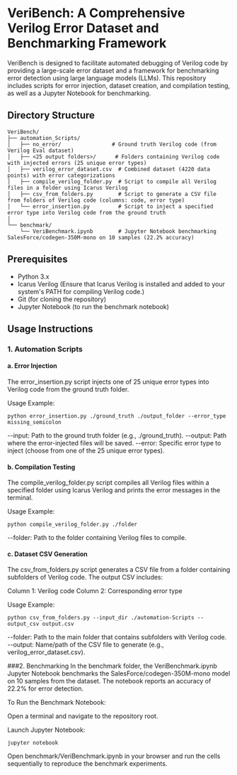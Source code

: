 # VeriBench: A Comprehensive Verilog Error Dataset and Benchmarking Framework
VeriBench is designed to facilitate automated debugging of Verilog code by providing a large-scale error dataset and a framework for benchmarking error detection using large language models (LLMs). This repository includes scripts for error injection, dataset creation, and compilation testing, as well as a Jupyter Notebook for benchmarking.

## Directory Structure

```
VeriBench/
├── automation_Scripts/
│   ├── no_error/                # Ground truth Verilog code (from Verilog Eval dataset)
│   ├── <25 output folders>/      # Folders containing Verilog code with injected errors (25 unique error types)
│   ├── verilog_error_dataset.csv  # Combined dataset (4220 data points) with error categorizations
│   ├── compile_verilog_folder.py  # Script to compile all Verilog files in a folder using Icarus Verilog
│   ├── csv_from_folders.py        # Script to generate a CSV file from folders of Verilog code (columns: code, error type)
│   └── error_insertion.py         # Script to inject a specified error type into Verilog code from the ground truth
│
└── benchmark/
    └── VeriBenchmark.ipynb        # Jupyter Notebook benchmarking SalesForce/codegen-350M-mono on 10 samples (22.2% accuracy)
```

## Prerequisites
- Python 3.x
- Icarus Verilog (Ensure that Icarus Verilog is installed and added to your system's PATH for compiling Verilog code.)
- Git (for cloning the repository)
- Jupyter Notebook (to run the benchmark notebook)

## Usage Instructions

### 1. Automation Scripts
#### a. Error Injection
The error_insertion.py script injects one of 25 unique error types into Verilog code from the ground truth folder.

Usage Example:

```
python error_insertion.py ./ground_truth ./output_folder --error_type missing_semicolon 
```

--input: Path to the ground truth folder (e.g., ./ground_truth).
--output: Path where the error-injected files will be saved.
--error: Specific error type to inject (choose from one of the 25 unique error types).

#### b. Compilation Testing
The compile_verilog_folder.py script compiles all Verilog files within a specified folder using Icarus Verilog and prints the error messages in the terminal.

Usage Example:

```
python compile_verilog_folder.py ./folder
```

--folder: Path to the folder containing Verilog files to compile.

#### c. Dataset CSV Generation
The csv_from_folders.py script generates a CSV file from a folder containing subfolders of Verilog code. The output CSV includes:

Column 1: Verilog code
Column 2: Corresponding error type

Usage Example:

```
python csv_from_folders.py --input_dir ./automation-Scripts --output_csv output.csv
```

--folder: Path to the main folder that contains subfolders with Verilog code.
--output: Name/path of the CSV file to generate (e.g., verilog_error_dataset.csv).

###2. Benchmarking
In the benchmark folder, the VeriBenchmark.ipynb Jupyter Notebook benchmarks the SalesForce/codegen-350M-mono model on 10 samples from the dataset. The notebook reports an accuracy of 22.2% for error detection.

To Run the Benchmark Notebook:

Open a terminal and navigate to the repository root.

Launch Jupyter Notebook:

```
jupyter notebook
```

Open benchmark/VeriBenchmark.ipynb in your browser and run the cells sequentially to reproduce the benchmark experiments.